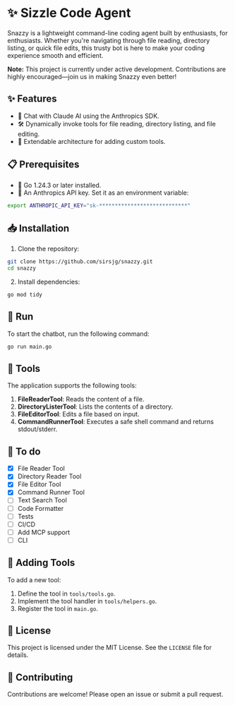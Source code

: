 # ✨ Sizzle Code Agent

Snazzy is a lightweight command-line coding agent built by enthusiasts, for enthusiasts. Whether you're navigating through file reading, directory listing, or quick file edits, this trusty bot is here to make your coding experience smooth and efficient.

**Note:** This project is currently under active development. Contributions are highly encouraged—join us in making Snazzy even better!

## ✨ Features

- 💬 Chat with Claude AI using the Anthropics SDK.
- 🛠️ Dynamically invoke tools for file reading, directory listing, and file editing.
- 🧩 Extendable architecture for adding custom tools.

## 📋 Prerequisites

- 🔧 Go 1.24.3 or later installed.
- 🔑 An Anthropics API key. Set it as an environment variable:

```bash
export ANTHROPIC_API_KEY="sk-****************************"
```

## 📥 Installation

1. Clone the repository:

```bash
git clone https://github.com/sirsjg/snazzy.git
cd snazzy
```

2. Install dependencies:

```bash
go mod tidy
```

## 🚀 Run

To start the chatbot, run the following command:

```bash
go run main.go
```

## 🧰 Tools

The application supports the following tools:

1. **FileReaderTool**: Reads the content of a file.
2. **DirectoryListerTool**: Lists the contents of a directory.
3. **FileEditorTool**: Edits a file based on input.
4. **CommandRunnerTool**: Executes a safe shell command and returns stdout/stderr.

## 📝 To do

- [x] File Reader Tool
- [x] Directory Reader Tool
- [x] File Editor Tool
- [x] Command Runner Tool
- [ ] Text Search Tool
- [ ] Code Formatter
- [ ] Tests
- [ ] CI/CD
- [ ] Add MCP support
- [ ] CLI

## 🔧 Adding Tools

To add a new tool:

1. Define the tool in `tools/tools.go`.
2. Implement the tool handler in `tools/helpers.go`.
3. Register the tool in `main.go`.

## 📜 License

This project is licensed under the MIT License. See the `LICENSE` file for details.

## 👥 Contributing

Contributions are welcome! Please open an issue or submit a pull request.
